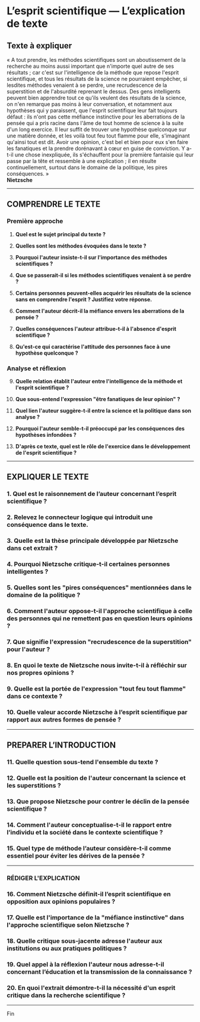 # L’esprit scientifique — L’explication de texte

## Texte à expliquer
« A tout prendre, les méthodes scientifiques sont un aboutissement de la recherche au moins aussi important que n'importe quel autre de ses résultats ; car c'est sur l'intelligence de la méthode que repose l'esprit scientifique, et tous les résultats de la science ne pourraient empêcher, si lesdites méthodes venaient à se perdre, une recrudescence de la superstition et de l'absurdité reprenant le dessus. Des gens intelligents peuvent bien apprendre tout ce qu'ils veulent des résultats de la science, on n'en remarque pas moins à leur conversation, et notamment aux hypothèses qui y paraissent, que l'esprit scientifique leur fait toujours défaut : ils n'ont pas cette méfiance instinctive pour les aberrations de la pensée qui a pris racine dans l'âme de tout homme de science à la suite d'un long exercice. Il leur suffit de trouver une hypothèse quelconque sur une matière donnée, et les voilà tout feu tout flamme pour elle, s'imaginant qu'ainsi tout est dit. Avoir une opinion, c'est bel et bien pour eux s'en faire les fanatiques et la prendre dorénavant à cœur en guise de conviction. Y a-t-il une chose inexpliquée, ils s'échauffent pour la première fantaisie qui leur passe par la tête et ressemble à une explication ; il en résulte continuellement, surtout dans le domaine de la politique, les pires conséquences. »  
**Nietzsche**

---

## COMPRENDRE LE TEXTE

### Première approche

1. **Quel est le sujet principal du texte ?**

2. **Quelles sont les méthodes évoquées dans le texte ?**

3. **Pourquoi l'auteur insiste-t-il sur l'importance des méthodes scientifiques ?**

4. **Que se passerait-il si les méthodes scientifiques venaient à se perdre ?**

5. **Certains personnes peuvent-elles acquérir les résultats de la science sans en comprendre l'esprit ? Justifiez votre réponse.**

6. **Comment l'auteur décrit-il la méfiance envers les aberrations de la pensée ?**

7. **Quelles conséquences l'auteur attribue-t-il à l'absence d'esprit scientifique ?**

8. **Qu'est-ce qui caractérise l'attitude des personnes face à une hypothèse quelconque ?**

### Analyse et réflexion

9. **Quelle relation établit l'auteur entre l'intelligence de la méthode et l'esprit scientifique ?**

10. **Que sous-entend l'expression "être fanatiques de leur opinion" ?**

11. **Quel lien l'auteur suggère-t-il entre la science et la politique dans son analyse ?**

12. **Pourquoi l'auteur semble-t-il préoccupé par les conséquences des hypothèses infondées ?**

13. **D'après ce texte, quel est le rôle de l'exercice dans le développement de l'esprit scientifique ?**

---

## EXPLIQUER LE TEXTE

### 1. Quel est le raisonnement de l’auteur concernant l’esprit scientifique ?

### 2. Relevez le connecteur logique qui introduit une conséquence dans le texte. 

### 3. Quelle est la thèse principale développée par Nietzsche dans cet extrait ?

### 4. Pourquoi Nietzsche critique-t-il certaines personnes intelligentes ?

### 5. Quelles sont les "pires conséquences" mentionnées dans le domaine de la politique ?

### 6. Comment l'auteur oppose-t-il l'approche scientifique à celle des personnes qui ne remettent pas en question leurs opinions ?

### 7. Que signifie l'expression "recrudescence de la superstition" pour l'auteur ?

### 8. En quoi le texte de Nietzsche nous invite-t-il à réfléchir sur nos propres opinions ?

### 9. Quelle est la portée de l'expression "tout feu tout flamme" dans ce contexte ?

### 10. Quelle valeur accorde Nietzsche à l’esprit scientifique par rapport aux autres formes de pensée ?

---

## PREPARER L’INTRODUCTION

### 11. Quelle question sous-tend l'ensemble du texte ?

### 12. Quelle est la position de l'auteur concernant la science et les superstitions ?

### 13. Que propose Nietzsche pour contrer le déclin de la pensée scientifique ?

### 14. Comment l'auteur conceptualise-t-il le rapport entre l’individu et la société dans le contexte scientifique ?

### 15. Quel type de méthode l’auteur considère-t-il comme essentiel pour éviter les dérives de la pensée ?

---

### RÉDIGER L'EXPLICATION

### 16. Comment Nietzsche définit-il l’esprit scientifique en opposition aux opinions populaires ?

### 17. Quelle est l'importance de la "méfiance instinctive" dans l'approche scientifique selon Nietzsche ?

### 18. Quelle critique sous-jacente adresse l'auteur aux institutions ou aux pratiques politiques ?

### 19. Quel appel à la réflexion l'auteur nous adresse-t-il concernant l’éducation et la transmission de la connaissance ?

### 20. En quoi l'extrait démontre-t-il la nécessité d'un esprit critique dans la recherche scientifique ? 

--- 

Fin